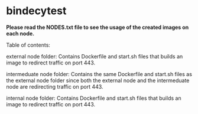 # bindecytest
**Please read the NODES.txt file to see the usage of the created images on each node.**


Table of contents:

  external node folder:
    Contains Dockerfile and start.sh files that builds an image
    to redirect traffic on port 443.
    
  intermeduate node folder:
    Contains the same Dockerfile and start.sh files as the external node folder
    since both the external node and the intermeduate node are redirecting traffic on port 443.
    
  internal node folder:
    Contains Dockerfile and start.sh files that builds an image
    to redirect traffic on port 443.
    
